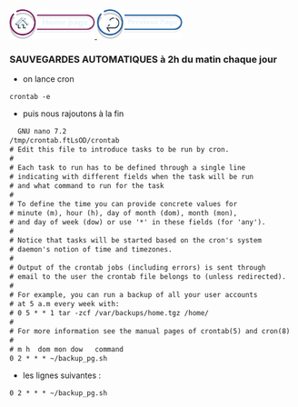 <a href="/README.md">
  <img src="/assets/button/home_page.png" alt="Home page" style="width: 150px; height: auto;">
</a>
<a href="/BDD/regles-de-sauvegardes.md">
  <img src="/assets/button/previous_page.png" alt="Back to top" style="width: 150px; height: auto;">
</a>

### SAUVEGARDES AUTOMATIQUES à 2h du matin chaque jour

- on lance cron

```
crontab -e
```

- puis nous rajoutons à la fin

```
  GNU nano 7.2                                                                      /tmp/crontab.ftLsOD/crontab
# Edit this file to introduce tasks to be run by cron.
#
# Each task to run has to be defined through a single line
# indicating with different fields when the task will be run
# and what command to run for the task
#
# To define the time you can provide concrete values for
# minute (m), hour (h), day of month (dom), month (mon),
# and day of week (dow) or use '*' in these fields (for 'any').
#
# Notice that tasks will be started based on the cron's system
# daemon's notion of time and timezones.
#
# Output of the crontab jobs (including errors) is sent through
# email to the user the crontab file belongs to (unless redirected).
#
# For example, you can run a backup of all your user accounts
# at 5 a.m every week with:
# 0 5 * * 1 tar -zcf /var/backups/home.tgz /home/
#
# For more information see the manual pages of crontab(5) and cron(8)
#
# m h  dom mon dow   command
0 2 * * * ~/backup_pg.sh
```

- les lignes suivantes :

```
0 2 * * * ~/backup_pg.sh
```
